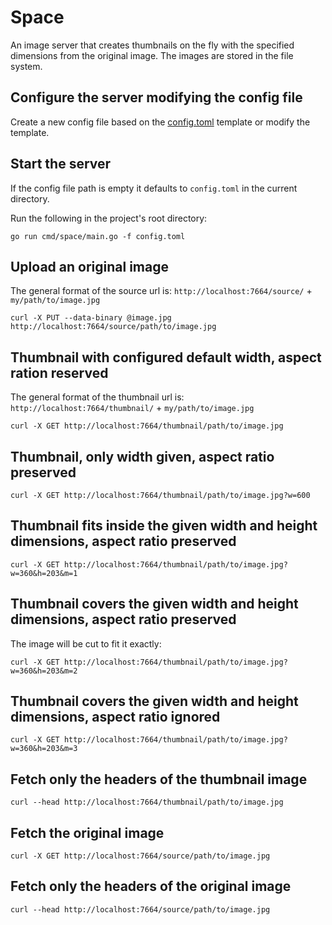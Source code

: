 # Space

An image server that creates thumbnails on the fly 
with the specified dimensions from the original image.
The images are stored in the file system.

## Configure the server modifying the config file

Create a new config file based on the [config.toml](config.toml) template
or modify the template.

## Start the server

If the config file path is empty it defaults to `config.toml`
in the current directory.

Run the following in the project's root directory:
```
go run cmd/space/main.go -f config.toml
```

## Upload an original image

The general format of the source url is: 
`http://localhost:7664/source/` + `my/path/to/image.jpg`

```
curl -X PUT --data-binary @image.jpg http://localhost:7664/source/path/to/image.jpg
```

## Thumbnail with configured default width, aspect ration reserved

The general format of the thumbnail url is: 
`http://localhost:7664/thumbnail/` + `my/path/to/image.jpg`

```
curl -X GET http://localhost:7664/thumbnail/path/to/image.jpg
```

## Thumbnail, only width given, aspect ratio preserved
```
curl -X GET http://localhost:7664/thumbnail/path/to/image.jpg?w=600
```

## Thumbnail fits inside the given width and height dimensions, aspect ratio preserved
```
curl -X GET http://localhost:7664/thumbnail/path/to/image.jpg?w=360&h=203&m=1
```

## Thumbnail covers the given width and height dimensions, aspect ratio preserved

The image will be cut to fit it exactly:
```
curl -X GET http://localhost:7664/thumbnail/path/to/image.jpg?w=360&h=203&m=2
```

## Thumbnail covers the given width and height dimensions, aspect ratio ignored
```
curl -X GET http://localhost:7664/thumbnail/path/to/image.jpg?w=360&h=203&m=3
```

## Fetch only the headers of the thumbnail image
```
curl --head http://localhost:7664/thumbnail/path/to/image.jpg
```

## Fetch the original image
```
curl -X GET http://localhost:7664/source/path/to/image.jpg
```

## Fetch only the headers of the original image
```
curl --head http://localhost:7664/source/path/to/image.jpg
```

